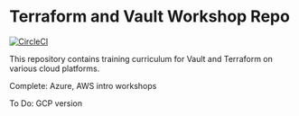 # Terraform and Vault Workshop Repo

[![CircleCI](https://circleci.com/gh/hashicorp/se-terraform-vault-workshop.svg?style=svg)](https://circleci.com/gh/hashicorp/se-terraform-vault-workshop)

This repository contains training curriculum for Vault and Terraform on various cloud platforms.

Complete:  Azure, AWS intro workshops

To Do: GCP version
